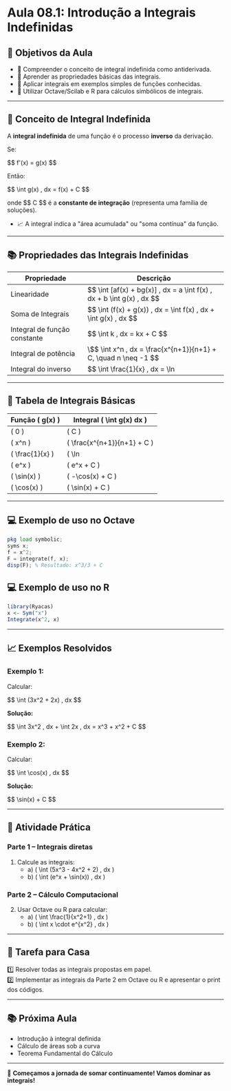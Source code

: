 # Aula 08.1: Introdução a Integrais Indefinidas

## 🎯 Objetivos da Aula

- 📌 Compreender o conceito de integral indefinida como antiderivada.
- 📌 Aprender as propriedades básicas das integrais.
- 📌 Aplicar integrais em exemplos simples de funções conhecidas.
- 📌 Utilizar Octave/Scilab e R para cálculos simbólicos de integrais.

---

## 🧠 Conceito de Integral Indefinida

A **integral indefinida** de uma função é o processo **inverso** da derivação.

Se:

\$$ f'(x) = g(x) \$$

Então:

\$$ \int g(x) \, dx = f(x) + C \$$

onde \$$ C \$$ é a **constante de integração** (representa uma família de soluções).

- 📈 A integral indica a "área acumulada" ou "soma contínua" da função.

---

## 📚 Propriedades das Integrais Indefinidas

| Propriedade                  | Descrição |
|-------------------------------|-----------|
| Linearidade                  | \$$ \int [af(x) + bg(x)] \, dx = a \int f(x) \, dx + b \int g(x) \, dx \$$ |
| Soma de Integrais             | \$$ \int (f(x) + g(x)) \, dx = \int f(x) \, dx + \int g(x) \, dx \$$ |
| Integral de função constante  | \$$ \int k \, dx = kx + C \$$ |
| Integral de potência          | \\$$ \int x^n \, dx = \frac{x^{n+1}}{n+1} + C, \quad n \neq -1 \$$ |
| Integral do inverso           | $$ \int \frac{1}{x} \, dx = \ln|x| + C \$$ |

---

## 🧩 Tabela de Integrais Básicas

| Função \( g(x) \)         | Integral \( \int g(x) dx \)        |
|--------------------------|-------------------------------------|
| \( 0 \)                  | \( C \)                           |
| \( x^n \)                | \( \frac{x^{n+1}}{n+1} + C \)       |
| \( \frac{1}{x} \)        | \( \ln|x| + C \)                   |
| \( e^x \)                | \( e^x + C \)                      |
| \( \sin(x) \)            | \( -\cos(x) + C \)                 |
| \( \cos(x) \)            | \( \sin(x) + C \)                  |

---

## 💻 Exemplo de uso no Octave

```octave
pkg load symbolic;
syms x;
f = x^2;
F = integrate(f, x);
disp(F); % Resultado: x^3/3 + C
```

## 💻 Exemplo de uso no R

```r
library(Ryacas)
x <- Sym("x")
Integrate(x^2, x)
```

---

## 📈 Exemplos Resolvidos

### Exemplo 1:
Calcular:

\$$ \int (3x^2 + 2x) \, dx \$$

**Solução:**

\$$ \int 3x^2 \, dx + \int 2x \, dx = x^3 + x^2 + C \$$

### Exemplo 2:
Calcular:

\$$ \int \cos(x) \, dx \$$

**Solução:**

\$$ \sin(x) + C \$$

---

## 🧠 Atividade Prática

### Parte 1 – Integrais diretas
1. Calcule as integrais:
   - a) \( \int (5x^3 - 4x^2 + 2) \, dx \)
   - b) \( \int (e^x + \sin(x)) \, dx \)

### Parte 2 – Cálculo Computacional
2. Usar Octave ou R para calcular:
   - a) \( \int \frac{1}{x^2+1} \, dx \)
   - b) \( \int x \cdot e^{x^2} \, dx \)

---

## 📌 Tarefa para Casa

1️⃣ Resolver todas as integrais propostas em papel.  
2️⃣ Implementar as integrais da Parte 2 em Octave ou R e apresentar o print dos códigos.

---

## 📚 Próxima Aula
- Introdução à integral definida
- Cálculo de áreas sob a curva
- Teorema Fundamental do Cálculo

---

🚀 **Começamos a jornada de somar continuamente! Vamos dominar as integrais!**

